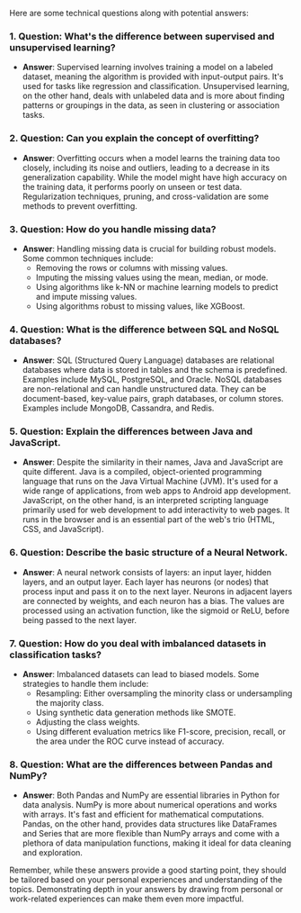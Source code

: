 Here are some technical questions along with potential answers:

### 1. **Question**: What's the difference between supervised and unsupervised learning?
   - **Answer**: Supervised learning involves training a model on a labeled dataset, meaning the algorithm is provided with input-output pairs. It's used for tasks like regression and classification. Unsupervised learning, on the other hand, deals with unlabeled data and is more about finding patterns or groupings in the data, as seen in clustering or association tasks.

### 2. **Question**: Can you explain the concept of overfitting?
   - **Answer**: Overfitting occurs when a model learns the training data too closely, including its noise and outliers, leading to a decrease in its generalization capability. While the model might have high accuracy on the training data, it performs poorly on unseen or test data. Regularization techniques, pruning, and cross-validation are some methods to prevent overfitting.

### 3. **Question**: How do you handle missing data?
   - **Answer**: Handling missing data is crucial for building robust models. Some common techniques include:
     - Removing the rows or columns with missing values.
     - Imputing the missing values using the mean, median, or mode.
     - Using algorithms like k-NN or machine learning models to predict and impute missing values.
     - Using algorithms robust to missing values, like XGBoost.

### 4. **Question**: What is the difference between SQL and NoSQL databases?
   - **Answer**: SQL (Structured Query Language) databases are relational databases where data is stored in tables and the schema is predefined. Examples include MySQL, PostgreSQL, and Oracle. NoSQL databases are non-relational and can handle unstructured data. They can be document-based, key-value pairs, graph databases, or column stores. Examples include MongoDB, Cassandra, and Redis.

### 5. **Question**: Explain the differences between Java and JavaScript.
   - **Answer**: Despite the similarity in their names, Java and JavaScript are quite different. Java is a compiled, object-oriented programming language that runs on the Java Virtual Machine (JVM). It's used for a wide range of applications, from web apps to Android app development. JavaScript, on the other hand, is an interpreted scripting language primarily used for web development to add interactivity to web pages. It runs in the browser and is an essential part of the web's trio (HTML, CSS, and JavaScript).

### 6. **Question**: Describe the basic structure of a Neural Network.
   - **Answer**: A neural network consists of layers: an input layer, hidden layers, and an output layer. Each layer has neurons (or nodes) that process input and pass it on to the next layer. Neurons in adjacent layers are connected by weights, and each neuron has a bias. The values are processed using an activation function, like the sigmoid or ReLU, before being passed to the next layer.

### 7. **Question**: How do you deal with imbalanced datasets in classification tasks?
   - **Answer**: Imbalanced datasets can lead to biased models. Some strategies to handle them include:
     - Resampling: Either oversampling the minority class or undersampling the majority class.
     - Using synthetic data generation methods like SMOTE.
     - Adjusting the class weights.
     - Using different evaluation metrics like F1-score, precision, recall, or the area under the ROC curve instead of accuracy.

### 8. **Question**: What are the differences between Pandas and NumPy?
   - **Answer**: Both Pandas and NumPy are essential libraries in Python for data analysis. NumPy is more about numerical operations and works with arrays. It's fast and efficient for mathematical computations. Pandas, on the other hand, provides data structures like DataFrames and Series that are more flexible than NumPy arrays and come with a plethora of data manipulation functions, making it ideal for data cleaning and exploration.

Remember, while these answers provide a good starting point, they should be tailored based on your personal experiences and understanding of the topics. Demonstrating depth in your answers by drawing from personal or work-related experiences can make them even more impactful.